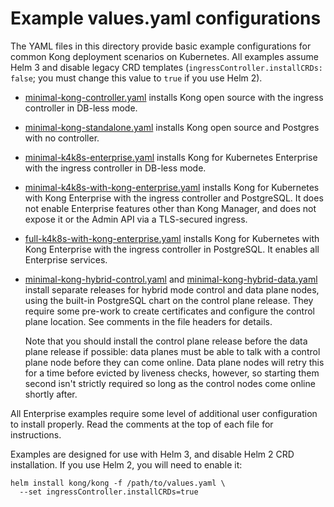 # Example values.yaml configurations

The YAML files in this directory provide basic example configurations for
common Kong deployment scenarios on Kubernetes. All examples assume Helm 3 and
disable legacy CRD templates (`ingressController.installCRDs: false`; you must
change this value to `true` if you use Helm 2).

* [minimal-kong-controller.yaml](minimal-kong-controller.yaml) installs Kong
  open source with the ingress controller in DB-less mode.

* [minimal-kong-standalone.yaml](minimal-kong-standalone.yaml) installs Kong
  open source and Postgres with no controller.

* [minimal-k4k8s-enterprise.yaml](minimal-k4k8s-enterprise.yaml) installs Kong
  for Kubernetes Enterprise with the ingress controller in DB-less mode.

* [minimal-k4k8s-with-kong-enterprise.yaml](minimal-k4k8s-with-kong-enterprise.yaml)
  installs Kong for Kubernetes with Kong Enterprise with the ingress controller
  and PostgreSQL. It does not enable Enterprise features other than Kong
  Manager, and does not expose it or the Admin API via a TLS-secured ingress.

* [full-k4k8s-with-kong-enterprise.yaml](full-k4k8s-with-kong-enterprise.yaml)
  installs Kong for Kubernetes with Kong Enterprise with the ingress controller
  in PostgreSQL. It enables all Enterprise services.

* [minimal-kong-hybrid-control.yaml](minimal-kong-hybrid-control.yaml) and
  [minimal-kong-hybrid-data.yaml](minimal-kong-hybrid-data.yaml) install
  separate releases for hybrid mode control and data plane nodes, using the
  built-in PostgreSQL chart on the control plane release. They require some
  pre-work to create certificates and configure the control plane location. See
  comments in the file headers for details.

  Note that you should install the control plane release before the data plane
  release if possible: data planes must be able to talk with a control plane
  node before they can come online. Data plane nodes will retry this for a time
  before evicted by liveness checks, however, so starting them second isn't
  strictly required so long as the control nodes come online shortly after.

All Enterprise examples require some level of additional user configuration to
install properly. Read the comments at the top of each file for instructions.

Examples are designed for use with Helm 3, and disable Helm 2 CRD installation.
If you use Helm 2, you will need to enable it:

```
helm install kong/kong -f /path/to/values.yaml \
  --set ingressController.installCRDs=true
```

